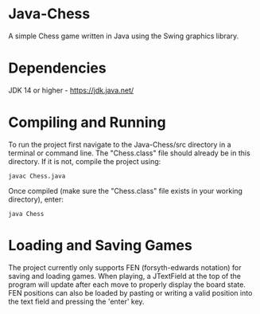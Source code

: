 # Java-Chess

A simple Chess game written in Java using the Swing graphics library.


# Dependencies

JDK 14 or higher - https://jdk.java.net/


# Compiling and Running

To run the project first navigate to the Java-Chess/src directory in a terminal or command line. The "Chess.class" file should already be in this directory. If it is not, compile the project using:

```
javac Chess.java
```

Once compiled (make sure the "Chess.class" file exists in your working directory), enter:
```
java Chess
```


# Loading and Saving Games

The project currently only supports FEN (forsyth-edwards notation) for saving and loading games. When playing, a JTextField at the top of the program will update after each move to properly display the board state. FEN positions can also be loaded by pasting or writing a valid position into the text field and pressing the 'enter' key.
